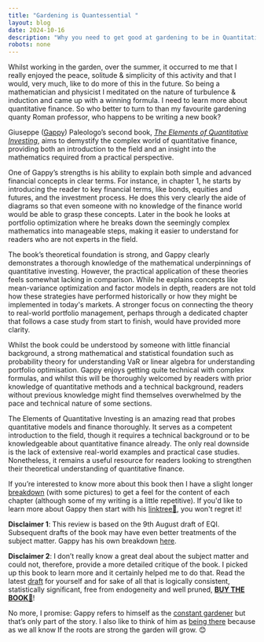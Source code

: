 ```yaml
---
title: "Gardening is Quantessential "
layout: blog
date: 2024-10-16
description: "Why you need to get good at gardening to be in Quantitative Finance"
robots: none
---
```

Whilst working in the garden, over the summer, it occurred to me that I really enjoyed the peace, solitude & simplicity of this activity and that I would, very much, like to do more of this in the future. So being a mathematician and physicist I meditated on the nature of turbulence & induction and came up with a winning formula. I need to learn more about quantitative finance.  So who better to turn to than my favourite gardening quanty Roman professor, who happens to be writing a new book?

Giuseppe ([Gappy](https://x.com/__paleologo)) Paleologo’s second book, [*The Elements of Quantitative Investing*](https://www.linkedin.com/posts/gappy_giuseppe-paleologo-linktree-activity-7247390480278142976-Fzjp), aims to demystify the complex world of quantitative finance, providing both an introduction to the field and an insight into the mathematics required from a practical perspective.
 
One of Gappy’s strengths is his ability to explain both simple and advanced financial concepts in clear terms. For instance, in chapter 1, he starts by introducing the reader to key financial terms, like bonds, equities and futures, and the investment process. He does this very clearly the aide of diagrams so that even someone with no knowledge of the finance world would be able to grasp these concepts. Later in the book he looks at portfolio optimization where he breaks down the seemingly complex mathematics into manageable steps, making it easier to understand for readers who are not experts in the field. 
 
The book’s theoretical foundation is strong, and Gappy clearly demonstrates a thorough knowledge of the mathematical underpinnings of quantitative investing. However, the practical application of these theories feels somewhat lacking in comparison. While he explains concepts like mean-variance optimization and factor models in depth, readers are not told how these strategies have performed historically or how they might be implemented in today's markets. A stronger focus on connecting the theory to real-world portfolio management, perhaps through a dedicated chapter that follows a case study from start to finish, would have provided more clarity.
 
Whilst the book could be understood by someone with little financial background, a strong mathematical and statistical foundation such as probability theory for understanding VaR or linear algebra for understanding portfolio optimisation. Gappy enjoys getting quite technical with complex formulas, and whilst this will be thoroughly welcomed by readers with prior knowledge of quantitative methods and a technical background, readers without previous knowledge might find themselves overwhelmed by the pace and technical nature of some sections.
 
The Elements of Quantitative Investing is an amazing read that probes quantitative models and finance thoroughly. It serves as a competent introduction to the field, though it requires a technical background or to be knowledgeable about quantitative finance already. The only real downside is the lack of extensive real-world examples and practical case studies. Nonetheless, it remains a useful resource for readers looking to strengthen their theoretical understanding of quantitative finance.

If you’re interested to know more about this book then I have a slight longer [breakdown](https://nirav-sharma.github.io/articles/The-elements-of-quantitative-investing/) (with some pictures) to get a feel for the content of each chapter (although some of my writing is a little repetitive).  If you'd like to learn more about Gappy then start with his [linktree🌳](https://linktr.ee/paleologo), you won't regret it!

**Disclaimer 1**: This review is based on the 9th August draft of EQI. Subsequent drafts of the book may have even better treatments of the subject matter.  Gappy has his own breakdown [here](https://www.linkedin.com/posts/gappy_giuseppe-paleologo-linktree-activity-7210307331794837504-1KSg).

**Disclaimer 2**: I don’t really know a great deal about the subject matter and could not, therefore, provide a more detailed critique of the book. I picked up this book to learn more and it certainly helped me to do that.  Read the latest [draft](https://drive.google.com/file/d/1JMJIunl4oUdcAbvYkYxX_U-gSms8N5yR/view) for yourself and for sake of all that is logically consistent, statistically significant, free from endogeneity and well pruned, [**BUY THE BOOK📕**](https://www.amazon.co.uk/dp/139426545X/)!

No more, I promise: Gappy refers to himself as the [constant gardener](https://www.youtube.com/watch?v=I_U6VcekmoY) but that’s only part of the story. I also like to think of him as [being there](https://www.youtube.com/watch?v=oOOghKacg40) because as we all know If the roots are strong the garden will grow. 😊
